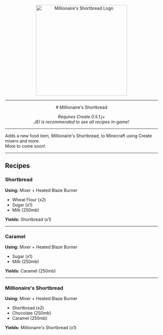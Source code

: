 <div align="center">
<img src="https://highspeedtrain.net/storage/images/millionareshortbreadlogo.png" alt="Millionaire's Shortbread Logo" width="300"/>
<hr>
# Millionaire's Shortbread

*Requires Create 0.5.1.j+*  
*JEI is recommended to see all recipes in-game!*

</div>

---

Adds a new food item, Millionaire's Shortbread, to Minecraft using Create mixers and more.  
More to come soon!

---

## Recipes

### Shortbread  
**Using:** Mixer + Heated Blaze Burner  
- Wheat Flour (x2)  
- Sugar (x1)  
- Milk (250mb)  

**Yields:** Shortbread (x1)

---

### Caramel  
**Using:** Mixer + Heated Blaze Burner  
- Sugar (x1)  
- Milk (250mb)  

**Yields:** Caramel (250mb)

---

### Millionaire's Shortbread  
**Using:** Mixer + Heated Blaze Burner  
- Shortbread (x2)  
- Chocolate (250mb)  
- Caramel (250mb)  

**Yields:** Millionaire's Shortbread (x1)
